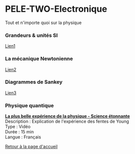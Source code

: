 # PELE-TWO-Electronique
Tout et n'importe quoi sur la physique

### Grandeurs & unités SI
[Lien1](url)

### La mécanique Newtonienne
[Lien2](url)

### Diagrammes de Sankey
[Lien3](url)

### Physique quantique
[<b>La plus belle expérience de la physique - Science étonnante</b>](https://www.youtube.com/watch?v=hmsbOZJKOV0)<br>
Description : Explication de l'expérience des fentes de Young<br>
Type : Vidéo<br>
Durée : 15 min<br>
Langue : Français<br>

[Retour à la page d'accueil](https://bkovsky.github.io/PELE-TWO/)


